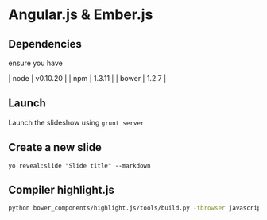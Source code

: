 # Angular.js & Ember.js

## Dependencies

ensure you have 

| node  |  v0.10.20 |
| npm   |   1.3.11  |
| bower |   1.2.7   |

## Launch

Launch the slideshow using ``grunt server``

## Create a new slide

`yo reveal:slide "Slide title" --markdown`


## Compiler highlight.js
```sh
python bower_components/highlight.js/tools/build.py -tbrowser javascript html css json xml handlebars
```


